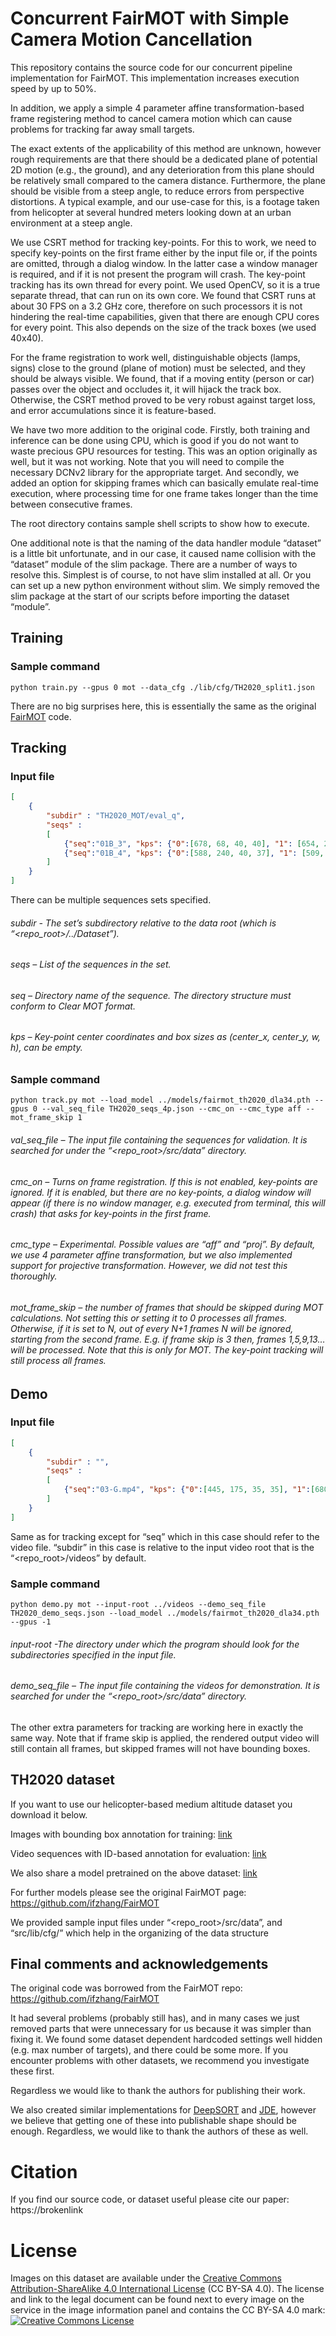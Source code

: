 # Concurrent FairMOT with Simple Camera Motion Cancellation

This repository contains the source code for our concurrent pipeline implementation for FairMOT. This implementation increases execution speed by up to 50%.

In addition, we apply a simple 4 parameter affine transformation-based frame registering method to cancel camera motion which can cause problems for tracking far away small targets.

The exact extents of the applicability of this method are unknown, however rough requirements are that there should be a dedicated plane of potential 2D motion (e.g., the ground), and any deterioration from this plane should be relatively small compared to the camera distance. Furthermore, the plane should be visible from a steep angle, to reduce errors from perspective distortions. A typical example, and our use-case for this, is a footage taken from helicopter at several hundred meters looking down at an urban environment at a steep angle.

We use CSRT method for tracking key-points. For this to work, we need to specify key-points on the first frame either by the input file or, if the points are omitted, through a dialog window. In the latter case a window manager is required, and if it is not present the program will crash. The key-point tracking has its own thread for every point. We used OpenCV, so it is a true separate thread, that can run on its own core. We found that CSRT runs at about 30 FPS on a 3.2 GHz core, therefore on such processors it is not hindering the real-time capabilities, given that there are enough CPU cores for every point. This also depends on the size of the track boxes (we used 40x40).

For the frame registration to work well, distinguishable objects (lamps, signs) close to the ground (plane of motion) must be selected, and they should be always visible. We found, that if a moving entity (person or car) passes over the object and occludes it, it will hijack the track box. Otherwise, the CSRT method proved to be very robust against target loss, and error accumulations since it is feature-based.

We have two more addition to the original code. Firstly, both training and inference can be done using CPU, which is good if you do not want to waste precious GPU resources for testing. This was an option originally as well, but it was not working. Note that you will need to compile the necessary DCNv2 library for the appropriate target. And secondly, we added an option for skipping frames which can basically emulate real-time execution, where processing time for one frame takes longer than the time between consecutive frames.

The root directory contains sample shell scripts to show how to execute.

One additional note is that the naming of the data handler module “dataset” is a little bit unfortunate, and in our case, it caused name collision with the “dataset” module of the slim package. There are a number of ways to resolve this. Simplest is of course, to not have slim installed at all. Or you can set up a new python environment without slim. We simply removed the slim package at the start of our scripts before importing the dataset “module”.

## Training
### Sample command
`python train.py --gpus 0 mot --data_cfg ./lib/cfg/TH2020_split1.json`

There are no big surprises here, this is essentially the same as the original [FairMOT](https://github.com/ifzhang/FairMOT) code.

## Tracking
### Input file
```json
[
    {
        "subdir" : "TH2020_MOT/eval_q",
        "seqs" :
        [
            {"seq":"01B_3", "kps": {"0":[678, 68, 40, 40], "1": [654, 232, 40, 40], "2": [540, 30, 40, 40], "3": [338, 218, 40, 40]}},
            {"seq":"01B_4", "kps": {"0":[588, 240, 40, 37], "1": [509, 346, 46, 39], "2": [194, 112, 39, 36], "3": [208, 333, 38, 38]}}
        ]
    }
]
```

There can be multiple sequences sets specified.

###### subdir - The set’s subdirectory relative to the data root (which is “<repo_root>/../Dataset”).

###### seqs – List of the sequences in the set.

###### seq – Directory name of the sequence. The directory structure must conform to Clear MOT format.

###### kps – Key-point center coordinates and box sizes as (center_x, center_y, w, h), can be empty.

### Sample command
`python track.py mot --load_model ../models/fairmot_th2020_dla34.pth --gpus 0 --val_seq_file TH2020_seqs_4p.json --cmc_on --cmc_type aff --mot_frame_skip 1`


###### val_seq_file – The input file containing the sequences for validation. It is searched for under the “<repo_root>/src/data” directory.

###### cmc_on – Turns on frame registration. If this is not enabled, key-points are ignored. If it is enabled, but there are no key-points, a dialog window will appear (if there is no window manager, e.g. executed from terminal, this will crash) that asks for key-points in the first frame.

###### cmc_type – Experimental. Possible values are “aff” and “proj”. By default, we use 4 parameter affine transformation, but we also implemented support for projective transformation. However, we did not test this thoroughly. 

###### mot_frame_skip – the number of frames that should be skipped during MOT calculations. Not setting this or setting it to 0 processes all frames. Otherwise, if it is set to N, out of every N+1 frames N will be ignored, starting from the second frame. E.g. if frame skip is 3 then, frames 1,5,9,13… will be processed. Note that this is only for MOT. The key-point tracking will still process all frames.

## Demo
### Input file
```json
[
    {
        "subdir" : "",
        "seqs" :
        [
            {"seq":"03-G.mp4", "kps": {"0":[445, 175, 35, 35], "1":[680, 210, 35, 35]}}
        ]
    }
]
```

Same as for tracking except for “seq” which in this case should refer to the video file. “subdir” in this case is relative to the input video root that is the “<repo_root>/videos” by default.

### Sample command
`python demo.py mot --input-root ../videos --demo_seq_file TH2020_demo_seqs.json --load_model ../models/fairmot_th2020_dla34.pth --gpus -1`

###### input-root -The directory under which the program should look for the subdirectories specified in the input file.

###### demo_seq_file – The input file containing the videos for demonstration. It is searched for under the “<repo_root>/src/data” directory.
The other extra parameters for tracking are working here in exactly the same way. Note that if frame skip is applied, the rendered output video will still contain all frames, but skipped frames will not have bounding boxes.

## TH2020 dataset
If you want to use our helicopter-based medium altitude dataset you download it below.

Images with bounding box annotation for training: [link](https://sekilab-students.s3-ap-northeast-1.amazonaws.com/Gergely/TH2020/TH2020_bb.zip)

Video sequences with ID-based annotation for evaluation:  [link](https://sekilab-students.s3-ap-northeast-1.amazonaws.com/Gergely/TH2020/TH2020_MOT_eval_seq.zip)

We also share a model pretrained on the above dataset: [link](https://sekilab-students.s3-ap-northeast-1.amazonaws.com/Gergely/TH2020/fairmot_th2020_dla34.pth)

For further models please see the original FairMOT page: https://github.com/ifzhang/FairMOT

We provided sample input files under “<repo_root>/src/data”,  and “src/lib/cfg/” which help in the organizing of the data structure

## Final comments and acknowledgements
The original code was borrowed from the FairMOT repo: https://github.com/ifzhang/FairMOT

It had several problems (probably still has), and in many cases we just removed parts that were unnecessary for us because it was simpler than fixing it. We found some dataset dependent hardcoded settings well hidden (e.g. max number of targets), and there could be some more. If you encounter problems with other datasets, we recommend you investigate these first.

Regardless we would like to thank the authors for publishing their work.

We also created similar implementations for [DeepSORT](https://github.com/nwojke/deep_sort) and [JDE](https://github.com/Zhongdao/Towards-Realtime-MOT), however we believe that getting one of these into publishable shape should be enough. Regardless, we would like to thank the authors of these as well.

# Citation
If you find our source code, or dataset useful please cite our paper:
https://brokenlink

# License
Images on this dataset are available under the [Creative Commons Attribution-ShareAlike 4.0 International License](http://creativecommons.org/licenses/by-sa/4.0/) (CC BY-SA 4.0). The license and link to the legal document can be found next to every image on the service in the image information panel and contains the CC BY-SA 4.0 mark:
<br><a rel="license" href="http://creativecommons.org/licenses/by-sa/4.0/deed.en"><img alt="Creative Commons License" style="border-width:0" src="https://licensebuttons.net/l/by-sa/4.0/88x31.png" /></a><br />

